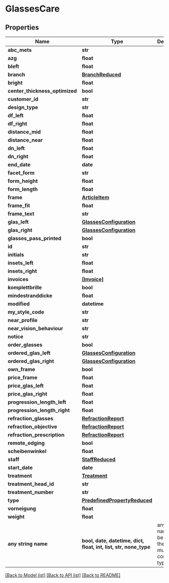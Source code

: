 # GlassesCare


## Properties
Name | Type | Description | Notes
------------ | ------------- | ------------- | -------------
**abc_mets** | **str** |  | [optional] 
**azg** | **float** |  | [optional] 
**bleft** | **float** |  | [optional] 
**branch** | [**BranchReduced**](BranchReduced.md) |  | [optional] 
**bright** | **float** |  | [optional] 
**center_thickness_optimized** | **bool** |  | [optional] 
**customer_id** | **str** |  | [optional] 
**design_type** | **str** |  | [optional] 
**df_left** | **float** |  | [optional] 
**df_right** | **float** |  | [optional] 
**distance_mid** | **float** |  | [optional] 
**distance_near** | **float** |  | [optional] 
**dn_left** | **float** |  | [optional] 
**dn_right** | **float** |  | [optional] 
**end_date** | **date** |  | [optional] 
**facet_form** | **str** |  | [optional] 
**form_height** | **float** |  | [optional] 
**form_length** | **float** |  | [optional] 
**frame** | [**ArticleItem**](ArticleItem.md) |  | [optional] 
**frame_fit** | **float** |  | [optional] 
**frame_text** | **str** |  | [optional] 
**glas_left** | [**GlassesConfiguration**](GlassesConfiguration.md) |  | [optional] 
**glas_right** | [**GlassesConfiguration**](GlassesConfiguration.md) |  | [optional] 
**glasses_pass_printed** | **bool** |  | [optional] 
**id** | **str** |  | [optional] 
**initials** | **str** |  | [optional] 
**insets_left** | **float** |  | [optional] 
**insets_right** | **float** |  | [optional] 
**invoices** | [**[Invoice]**](Invoice.md) |  | [optional] 
**komplettbrille** | **bool** |  | [optional] 
**mindestranddicke** | **float** |  | [optional] 
**modified** | **datetime** |  | [optional] 
**my_style_code** | **str** |  | [optional] 
**near_profile** | **str** |  | [optional] 
**near_vision_behaviour** | **str** |  | [optional] 
**notice** | **str** |  | [optional] 
**order_glasses** | **bool** |  | [optional] 
**ordered_glas_left** | [**GlassesConfiguration**](GlassesConfiguration.md) |  | [optional] 
**ordered_glas_right** | [**GlassesConfiguration**](GlassesConfiguration.md) |  | [optional] 
**own_frame** | **bool** |  | [optional] 
**price_frame** | **float** |  | [optional] 
**price_glas_left** | **float** |  | [optional] 
**price_glas_right** | **float** |  | [optional] 
**progression_length_left** | **float** |  | [optional] 
**progression_length_right** | **float** |  | [optional] 
**refraction_glasses** | [**RefractionReport**](RefractionReport.md) |  | [optional] 
**refraction_objective** | [**RefractionReport**](RefractionReport.md) |  | [optional] 
**refraction_prescription** | [**RefractionReport**](RefractionReport.md) |  | [optional] 
**remote_edging** | **bool** |  | [optional] 
**scheibenwinkel** | **float** |  | [optional] 
**staff** | [**StaffReduced**](StaffReduced.md) |  | [optional] 
**start_date** | **date** |  | [optional] 
**treatment** | [**Treatment**](Treatment.md) |  | [optional] 
**treatment_head_id** | **str** |  | [optional] 
**treatment_number** | **str** |  | [optional] 
**type** | [**PredefinedPropertyReduced**](PredefinedPropertyReduced.md) |  | [optional] 
**vorneigung** | **float** |  | [optional] 
**weight** | **float** |  | [optional] 
**any string name** | **bool, date, datetime, dict, float, int, list, str, none_type** | any string name can be used but the value must be the correct type | [optional]

[[Back to Model list]](../README.md#documentation-for-models) [[Back to API list]](../README.md#documentation-for-api-endpoints) [[Back to README]](../README.md)


